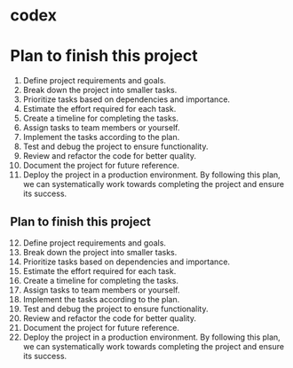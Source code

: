 # codex
# Plan to finish this project
1. Define project requirements and goals.
2. Break down the project into smaller tasks.
3. Prioritize tasks based on dependencies and importance.
4. Estimate the effort required for each task.
5. Create a timeline for completing the tasks.
6. Assign tasks to team members or yourself.
7. Implement the tasks according to the plan.
8. Test and debug the project to ensure functionality.
9. Review and refactor the code for better quality.
10. Document the project for future reference.
11. Deploy the project in a production environment. By following this plan, we can systematically work towards completing the project and ensure its success.
## Plan to finish this project
12. Define project requirements and goals.
13. Break down the project into smaller tasks.
14. Prioritize tasks based on dependencies and importance.
15. Estimate the effort required for each task.
16. Create a timeline for completing the tasks.
17. Assign tasks to team members or yourself.
18. Implement the tasks according to the plan.
19. Test and debug the project to ensure functionality.
20. Review and refactor the code for better quality.
21. Document the project for future reference.
22. Deploy the project in a production environment. By following this plan, we can systematically work towards completing the project and ensure its success.